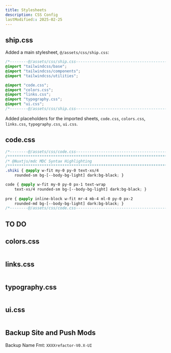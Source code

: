 ```yaml
---
title: Stylesheets
description: CSS Config
lastModified:: 2025-02-25
---
```


## ship.css

Added a main stylesheet, `@/assets/css/ship.css`:

```css
/*--------@/assets/css/ship.css-----------------------------------------------*/
@import "tailwindcss/base";
@import "tailwindcss/components";
@import "tailwindcss/utilities";

@import "code.css";
@import "colors.css";
@import "links.css";
@import "typography.css";
@import "ui.css";
/*--------@/assets/css/ship.css-----------------------------------------------*/
```

Added placeholders for the imported sheets, `code.css`, `colors.css`, `links.css`, `typography.css`, `ui.css`.

## code.css

```css
/*--------@/assets/css/code.css-----------------------------------------------*/
/******************************************************************************/
/* @Nuxtjs/mdc MDC Syntax Highlighting
/******************************************************************************/
.shiki { @apply w-fit my-0 py-0 text-xs/4 
    rounded-sm bg-[--body-bg-light] dark:bg-black; }

code { @apply w-fit my-0 py-0 px-1 text-wrap
    text-xs/4 rounded-sm bg-[--body-bg-light] dark:bg-black; }
    
pre { @apply inline-block w-fit mr-4 mb-4 ml-0 py-0 px-2 
    rounded-md bg-[--body-bg-light] dark:bg-black; } 
/*--------@/assets/css/code.css-----------------------------------------------*/
```

## TO DO

## colors.css

```css

```


## links.css

```css

```

## typography.css

```css

```

## ui.css

```css

```

## Backup Site and Push Mods

Backup Name Fmt: `XXXXrefactor-V0.X-UI`
